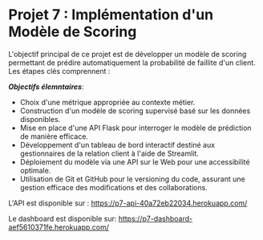 
# **Projet 7 : Implémentation d'un Modèle de Scoring**

L'objectif principal de ce projet est de développer un modèle de scoring permettant de prédire automatiquement la probabilité de faillite d'un client. Les étapes clés comprennent :

_**Objectifs élemntaires**_:

* Choix d'une métrique appropriée au contexte métier.
* Construction d'un modèle de scoring supervisé basé sur les données disponibles.
* Mise en place d'une API Flask pour interroger le modèle de prédiction de manière efficace.
* Développement d'un tableau de bord interactif destiné aux gestionnaires de la relation client à l'aide de Streamlit.
* Déploiement du modèle via une API sur le Web pour une accessibilité optimale.
* Utilisation de Git et GitHub pour le versioning du code, assurant une gestion efficace des modifications et des collaborations.

L'API est disponible sur : https://p7-api-40a72eb22034.herokuapp.com/
  
Le dashboard est disponible sur: https://p7-dashboard-aef5610371fe.herokuapp.com/
